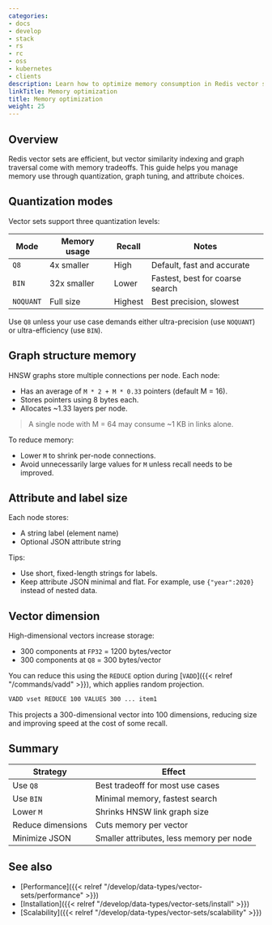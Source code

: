 ```yaml
---
categories:
- docs
- develop
- stack
- rs
- rc
- oss
- kubernetes
- clients
description: Learn how to optimize memory consumption in Redis vector sets
linkTitle: Memory optimization
title: Memory optimization
weight: 25
---
```


## Overview

Redis vector sets are efficient, but vector similarity indexing and graph traversal come with memory tradeoffs. This guide helps you manage memory use through quantization, graph tuning, and attribute choices.

## Quantization modes

Vector sets support three quantization levels:

| Mode       | Memory usage  | Recall | Notes                           |
|------------|---------------|--------|---------------------------------|
| `Q8`       | 4x smaller    | High   | Default, fast and accurate      |
| `BIN`      | 32x smaller   | Lower  | Fastest, best for coarse search |
| `NOQUANT`  | Full size     | Highest| Best precision, slowest         |

Use `Q8` unless your use case demands either ultra-precision (use `NOQUANT`) or ultra-efficiency (use `BIN`).

## Graph structure memory

HNSW graphs store multiple connections per node. Each node:

- Has an average of `M * 2 + M * 0.33` pointers (default M = 16).
- Stores pointers using 8 bytes each.
- Allocates ~1.33 layers per node.

> A single node with M = 64 may consume ~1 KB in links alone.

To reduce memory:

- Lower `M` to shrink per-node connections.
- Avoid unnecessarily large values for `M` unless recall needs to be improved.

## Attribute and label size

Each node stores:

- A string label (element name)
- Optional JSON attribute string

Tips:

- Use short, fixed-length strings for labels.
- Keep attribute JSON minimal and flat. For example, use `{"year":2020}` instead of nested data.

## Vector dimension

High-dimensional vectors increase storage:

- 300 components at `FP32` = 1200 bytes/vector
- 300 components at `Q8` = 300 bytes/vector

You can reduce this using the `REDUCE` option during [`VADD`]({{< relref "/commands/vadd" >}}), which applies random projection.

```bash
VADD vset REDUCE 100 VALUES 300 ... item1
```

This projects a 300-dimensional vector into 100 dimensions, reducing size and improving speed at the cost of some recall.

## Summary

| Strategy            | Effect                                   |
|---------------------|------------------------------------------|
| Use `Q8`            | Best tradeoff for most use cases         |
| Use `BIN`           | Minimal memory, fastest search           |
| Lower `M`           | Shrinks HNSW link graph size             |
| Reduce dimensions   | Cuts memory per vector                   |
| Minimize JSON       | Smaller attributes, less memory per node |

## See also

- [Performance]({{< relref "/develop/data-types/vector-sets/performance" >}})
- [Installation]({{< relref "/develop/data-types/vector-sets/install" >}})
- [Scalability]({{< relref "/develop/data-types/vector-sets/scalability" >}})
